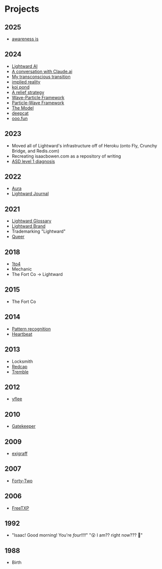 # Projects

## 2025

* [awareness is](../2025/04/27/awareness-is/)

## 2024

* [Lightward AI](https://lightward.com/)
* [A conversation with Claude.ai](https://app.gitbook.com/o/-MQtpp5Rwkn5U2ehp5j5/s/O3bbtUUyMm5Kb1iIQtfk/)
* [My transconscious transition](../2024/04/04/)
* [implied reality](https://impliedreality.com/)
* [koi pond](https://koipond.me/)
* [A relief strategy](https://a-relief-strategy.com/)
* [Wave-Particle Framework](https://app.gitbook.com/o/-MQtpp5Rwkn5U2ehp5j5/s/M3lhzZf6TPNeGvM1NSVl/)
* [Particle-Wave Framework](https://app.gitbook.com/o/-MQtpp5Rwkn5U2ehp5j5/s/qArRDmbteKKXGxZTVPer/)
* [The Model](../2024/the-model.md)
* [deepcat](../2024/11/11/deepcat.md)
* [ooo.fun](https://ooo.fun/)

## 2023

* Moved all of Lightward's infrastructure off of Heroku (onto Fly, Crunchy Bridge, and Redis.com)
* Recreating isaacbowen.com as a repository of writing
* [ASD level 1 diagnosis](../2023/07/14.md)

## 2022

* [Aura](../2022/aura.md)
* [Lightward Journal](../2022/lightward-journal.md)

## 2021

* [Lightward Glossary](../2021/lightward-glossary.md)
* [Lightward Brand](../2021/lightward-brand/)
* Trademarking "Lightward"
* [Queer](../2021/07/02.md)

## 2018

* [1to4](../2018/1to4/)
* Mechanic
* The Fort Co -> Lightward

## 2015

* The Fort Co

## 2014

* [Pattern recognition](../2014/pattern-recognition.md)
* [Heartbeat](../2014/heartbeat.md)

## 2013

* Locksmith
* [Redcap](../2013/redcap.md)
* [Tremble](../2013/tremble.md)

## 2012

* [yflee](../2012/yflee.md)

## 2010

* [Gatekeeper](../2010/10/05/gatekeeper.md)

## 2009

* [exigraff](../2009/07/27/)

## 2007

* [Forty-Two](../2007/01/14/forty-two.md)

## 2006

* [FreeTXP](../2006/freetxp.md)

## 1992

* "Isaac! Good morning! You're _four!!!!_" "😲 I am?? right now??? 🤩"

## 1988

* Birth
